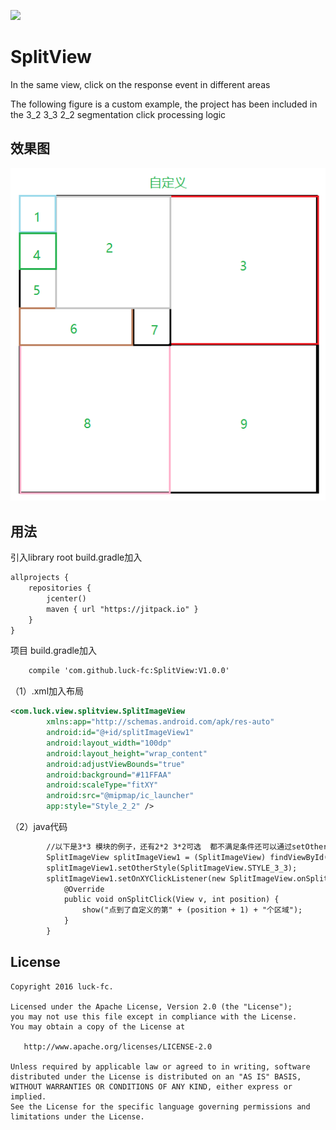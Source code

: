 [![](https://jitpack.io/v/luck-fc/SplitView.svg)](https://jitpack.io/#luck-fc/SplitView)
# SplitView
In the same view, click on the response event in different areas

The following figure is a custom example, the project has been included in the 3_2 3_3 2_2 segmentation click processing logic

## 效果图
<img src="https://github.com/luck-fc/SplitView/blob/master/screenshot/style_other.png"/> 

## 用法
引入library 
root build.gradle加入
```xml
allprojects {
    repositories {
        jcenter()
        maven { url "https://jitpack.io" }
    }
}
```
项目 build.gradle加入
```xml
    compile 'com.github.luck-fc:SplitView:V1.0.0'
```
（1）.xml加入布局
```xml
<com.luck.view.splitview.SplitImageView
        xmlns:app="http://schemas.android.com/apk/res-auto"
        android:id="@+id/splitImageView1"
        android:layout_width="100dp"
        android:layout_height="wrap_content"
        android:adjustViewBounds="true"
        android:background="#11FFAA"
        android:scaleType="fitXY"
        android:src="@mipmap/ic_launcher"
        app:style="Style_2_2" />
```
（2）java代码

```xml
        //以下是3*3 模块的例子，还有2*2 3*2可选  都不满足条件还可以通过setOtherStyle()方法自定义
        SplitImageView splitImageView1 = (SplitImageView) findViewById(R.id.splitImageView1);
        splitImageView1.setOtherStyle(SplitImageView.STYLE_3_3);
        splitImageView1.setOnXYClickListener(new SplitImageView.onSplitClickListener() {
            @Override
            public void onSplitClick(View v, int position) {
                show("点到了自定义的第" + (position + 1) + "个区域");
            }
        }    
```
## License

    Copyright 2016 luck-fc.

    Licensed under the Apache License, Version 2.0 (the "License");
    you may not use this file except in compliance with the License.
    You may obtain a copy of the License at

       http://www.apache.org/licenses/LICENSE-2.0

    Unless required by applicable law or agreed to in writing, software
    distributed under the License is distributed on an "AS IS" BASIS,
    WITHOUT WARRANTIES OR CONDITIONS OF ANY KIND, either express or implied.
    See the License for the specific language governing permissions and
    limitations under the License.
